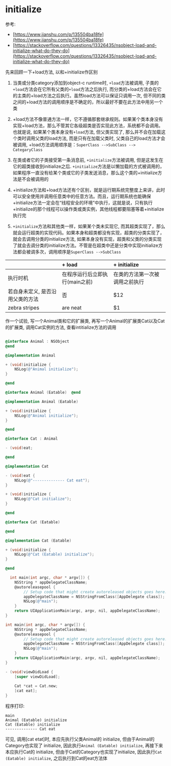 # initialize

参考: 

- [https://www.jianshu.com/p/135504ba18fe](https://www.jianshu.com/p/135504ba18fe)
- [https://stackoverflow.com/questions/13326435/nsobject-load-and-initialize-what-do-they-do](https://stackoverflow.com/questions/13326435/nsobject-load-and-initialize-what-do-they-do)

先来回顾一下+load方法, 以和+initialize作区别  

1. 当类或分类category添加到object-c runtime时, `+load`方法被调用, 子类的`+load`方法会在它所有父类的`+load`方法之后执行, 而分类的+load方法会在它的主类的+load方法之后执行。虽然load方法可以保证只调用一次, 但不同的类之间的+load方法的调用顺序是不确定的，所以最好不要在此方法中用另一个类  

2. +load方法不像普通方法一样，它不遵循那套继承规则。如果某个类本身没有实现+load方法，那么不管其它各级超类是否实现此方法，系统都不会调用。也就是说, 如果某个类本身没有`+load`方法, 但父类实现了, 那么并不会在加载这个类时调用父类的load方法, 而是只有在加载父类时, 父类自己的load方法才会被调用, +load方法调用顺序是：`SuperClass -->SubClass --> CategaryClass`  

3. 在类或者它的子类接受第一条消息前, `+initialize`方法被调用, 但是这发生在它的超类接收到initialize之后. `+initialize`方法是以懒加载的方式被调用的，如果程序一直没有给某个类或它的子类发送消息，那么这个类的+initialize方法是不会被调用的  

4. +initialize方法和+load方法还有个区别，就是运行期系统完整度上来讲，此时可以安全使用并调用任意类中的任意方法。而且，运行期系统也能确保+initialize方法一定会在“线程安全的环境”中执行，这就是说，只有执行+initialize的那个线程可以操作类或类实例，其他线程都要阻塞等着+initialize执行完

5. `+initialize`方法和其他类一样，如果某个类未实现它, 而其超类实现了，那么就会运行超类的实现代码。如果本身和超类都没有实现，超类的分类实现了，就会去调用分类的initialize方法, 如果本身没有实现，超类和父类的分类实现了就会去调分类的initialize方法。不管是在超类中还是分类中实现initialize方法都会被调多次，调用顺序是`SuperClass -->SubClass`   

|  | + load | + initialize |
| :------------ |:---------------| :-----|
| 执行时机    | 在程序运行后立即执行(main之前) | 在类的方法第一次被调用之前执行 |
| 若自身未定义, 是否沿用父类的方法 | 否       |   $12 |
| zebra stripes | are neat        |    $1 |

作一个试验, 写一个Animal类和它的扩展类, 再写一个Animal的扩展类Cat以及Cat的扩展类, 调用Cat实例的方法, 查看intitialize方法的调用  

```objective-c

@interface Animal : NSObject   
@end

@implementation Animal

+ (void)initialize {
    NSLog(@"Animal initialize");
}

@end

@interface Animal (Eatable)  @end

@implementation Animal (Eatable)

+ (void)initialize {
    NSLog(@"Animal initialize");
}

@end

@interface Cat : Animal

- (void)eat;

@end

@implementation Cat

- (void)eat {
    NSLog(@"-------------- Cat eat");
}

+ (void)initialize {
    NSLog(@"Cat initialize");
}

@end

@interface Cat (Eatable)

@end

@implementation Cat (Eatable)

+ (void)initialize {
    NSLog(@"Cat (Eatable) initialize");
}

@end

  int main(int argc, char * argv[]) {
    NSString * appDelegateClassName;
    @autoreleasepool {
        // Setup code that might create autoreleased objects goes here.
        appDelegateClassName = NSStringFromClass([AppDelegate class]);
        NSLog(@"main");
    }
    return UIApplicationMain(argc, argv, nil, appDelegateClassName);
}

int main(int argc, char * argv[]) {
    NSString * appDelegateClassName;
    @autoreleasepool {
        // Setup code that might create autoreleased objects goes here.
        appDelegateClassName = NSStringFromClass([AppDelegate class]);
        NSLog(@"main");
    }
    return UIApplicationMain(argc, argv, nil, appDelegateClassName);
}

- (void)viewDidLoad {
    [super viewDidLoad];
    
    Cat *cat = Cat.new;
    [cat eat];
}
```

程序打印:  

```
main
Animal (Eatable) initialize
Cat (Eatable) initialize
-------------- Cat eat
```

可见, 调用[cat etat]时, 本应先执行父类Animal的 initialize, 但由于Animal的Category也实现了 initialize, 因此执行`Animal (Eatable) initialize`, 再接下来本应执行Cat的 initialize, 但由于Cat的Category也实现了initialize, 因此执行`Cat (Eatable) initialize`, 之后执行到Cat的eat方法体
